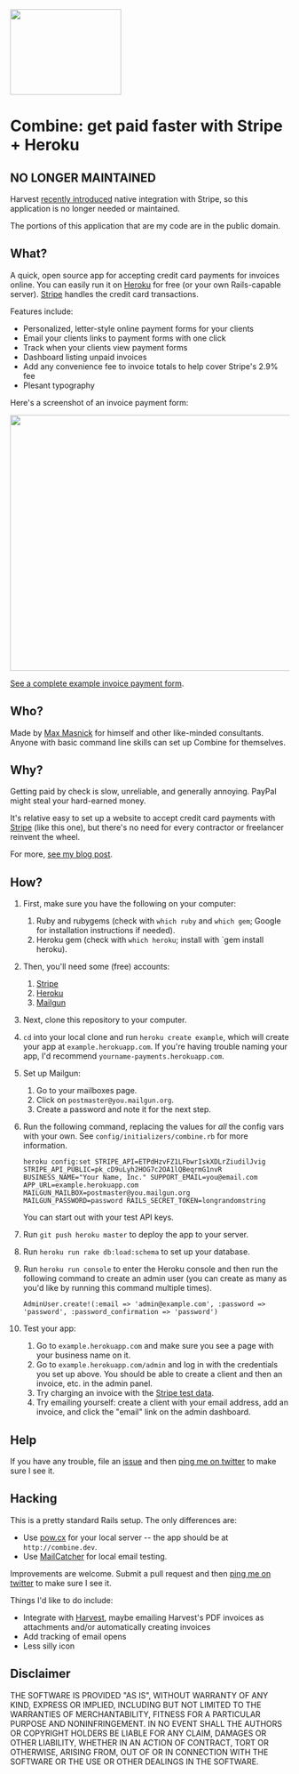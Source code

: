 <img src="https://dl.dropbox.com/u/634/permanent/combine/combine.gif" width="200" height="154">

Combine: get paid faster with Stripe + Heroku
=============================================

NO LONGER MAINTAINED
--------------------

Harvest [recently introduced](http://www.getharvest.com/blog/2012/10/stripe-harvest-online-invoicing/) native integration with Stripe, so this application is no longer needed or maintained.

The portions of this application that are my code are in the public domain.

What?
-----

A quick, open source app for accepting credit card payments for invoices online.
You can easily run it on [Heroku] for free (or your own Rails-capable server).
[Stripe] handles the credit card transactions.

Features include:

- Personalized, letter-style online payment forms for your clients
- Email your clients links to payment forms with one click
- Track when your clients view payment forms
- Dashboard listing unpaid invoices
- Add any convenience fee to invoice totals to help cover Stripe's 2.9% fee
- Plesant typography

Here's a screenshot of an invoice payment form:

<img src="https://dl.dropbox.com/u/634/permanent/combine/example.png" width="600" height="460">

[See a complete example invoice payment form](https://dl.dropbox.com/u/634/permanent/combine/example/index.html).

Who?
----

Made by [Max Masnick] for himself and other like-minded consultants.
Anyone with basic command line skills can set up Combine for themselves.

Why?
----

Getting paid by check is slow, unreliable, and generally annoying. PayPal might
steal your hard-earned money.

It's relative easy to set up a website to accept credit card payments with [Stripe]
(like this one), but there's no need for every contractor or freelancer reinvent the
wheel.

For more, [see my blog post](http://www.maxmasnick.com/2012/08/10/combine/).

How?
---

1.  First, make sure you have the following on your computer:

    1. Ruby and rubygems (check with `which ruby` and `which gem`; Google for installation instructions if needed).
    2. Heroku gem (check with `which heroku`; install with `gem install heroku).

2.  Then, you'll need some (free) accounts:

    1. [Stripe]
    2. [Heroku]
    3. [Mailgun]

3.  Next, clone this repository to your computer.

4.  `cd` into your local clone and run `heroku create example`, which will create your app at `example.herokuapp.com`. If you're having trouble naming your app, I'd recommend `yourname-payments.herokuapp.com`.

5.  Set up Mailgun:

    1. Go to your mailboxes page.
    2. Click on `postmaster@you.mailgun.org`.
    3. Create a password and note it for the next step.

6.  Run the following command, replacing the values for _all_ the config vars with your own. See `config/initializers/combine.rb` for more information.

        heroku config:set STRIPE_API=ETPdHzvFZ1LFbwrIskXDLrZiudilJvig STRIPE_API_PUBLIC=pk_cD9uLyh2HOG7c2OA1lQBeqrmG1nvR BUSINESS_NAME="Your Name, Inc." SUPPORT_EMAIL=you@email.com APP_URL=example.herokuapp.com MAILGUN_MAILBOX=postmaster@you.mailgun.org MAILGUN_PASSWORD=password RAILS_SECRET_TOKEN=longrandomstring

    You can start out with your test API keys.

6.  Run `git push heroku master` to deploy the app to your server.

7.  Run `heroku run rake db:load:schema` to set up your database.

8.  Run `heroku run console` to enter the Heroku console and then run the following command to create an admin user (you can create as many as you'd like by running this command multiple times).

        AdminUser.create!(:email => 'admin@example.com', :password => 'password', :password_confirmation => 'password')

9.  Test your app:

    1. Go to `example.herokuapp.com` and make sure you see a page with your business name on it.
    2. Go to `example.herokuapp.com/admin` and log in with the credentials you set up above. You should be able to create a client and then an invoice, etc. in the admin panel.
    3. Try charging an invoice with the [Stripe test data](https://stripe.com/docs/testing).
    4. Try emailing yourself: create a client with your email address, add an invoice, and click the "email" link on the admin dashboard.

Help
----

If you have any trouble, file an [issue](https://github.com/masnick/combine/issues) and then [ping me on twitter](https://twitter.com/masnick) to make sure I see it.


Hacking
-------

This is a pretty standard Rails setup. The only differences are:

- Use [pow.cx](http://pow.cx) for your local server -- the app should be at `http://combine.dev`.
- Use [MailCatcher](http://mailcatcher.me/) for local email testing.

Improvements are welcome. Submit a pull request and then [ping me on twitter](https://twitter.com/masnick) to make sure I see it.

Things I'd like to do include:

- Integrate with [Harvest], maybe emailing Harvest's PDF invoices as attachments and/or automatically creating invoices
- Add tracking of email opens
- Less silly icon

[Max Masnick]: http://www.maxmasnick.com
[Harvest]: http://getharvest.com
[Stripe]: http://stripe.com
[Mailgun]: http://mailgun.com
[Heroku]: http://heroku.com

Disclaimer
----------

THE SOFTWARE IS PROVIDED "AS IS", WITHOUT WARRANTY OF ANY KIND, EXPRESS OR IMPLIED, INCLUDING BUT NOT LIMITED TO THE WARRANTIES OF MERCHANTABILITY, FITNESS FOR A PARTICULAR PURPOSE AND NONINFRINGEMENT. IN NO EVENT SHALL THE AUTHORS OR COPYRIGHT HOLDERS BE LIABLE FOR ANY CLAIM, DAMAGES OR OTHER LIABILITY, WHETHER IN AN ACTION OF CONTRACT, TORT OR OTHERWISE, ARISING FROM, OUT OF OR IN CONNECTION WITH THE SOFTWARE OR THE USE OR OTHER DEALINGS IN THE SOFTWARE.